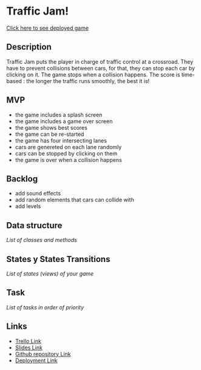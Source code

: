 # Traffic Jam!

[Click here to see deployed game](http://github.com)

## Description

Traffic Jam puts the player in charge of traffic control at a crossroad. They have to prevent collisions between cars, for that, they can stop each car by clicking on it. The game stops when a collision happens. The score is time-based : the longer the traffic runs smoothly, the best it is!

## MVP

- the game includes a splash screen
- the game includes a game over screen
- the game shows best scores
- the game can be re-started
- the game has four intersecting lanes
- cars are genereted on each lane randomly
- cars can be stopped by clicking on them
- the game is over when a collision happens

## Backlog

- add sound effects
- add random elements that cars can collide with
- add levels

## Data structure

_List of classes and methods_

## States y States Transitions

_List of states (views) of your game_

## Task

_List of tasks in order of priority_

## Links

- [Trello Link](https://trello.com)
- [Slides Link](http://slides.com)
- [Github repository Link](http://github.com)
- [Deployment Link](http://github.com)
